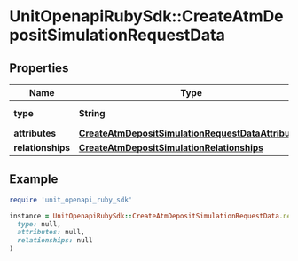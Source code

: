 # UnitOpenapiRubySdk::CreateAtmDepositSimulationRequestData

## Properties

| Name | Type | Description | Notes |
| ---- | ---- | ----------- | ----- |
| **type** | **String** |  | [default to &#39;atmTransaction&#39;] |
| **attributes** | [**CreateAtmDepositSimulationRequestDataAttributes**](CreateAtmDepositSimulationRequestDataAttributes.md) |  |  |
| **relationships** | [**CreateAtmDepositSimulationRelationships**](CreateAtmDepositSimulationRelationships.md) |  |  |

## Example

```ruby
require 'unit_openapi_ruby_sdk'

instance = UnitOpenapiRubySdk::CreateAtmDepositSimulationRequestData.new(
  type: null,
  attributes: null,
  relationships: null
)
```

